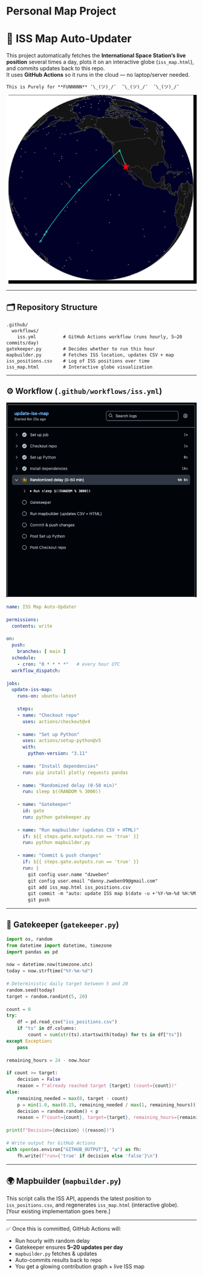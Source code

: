 # Personal Map Project
# 🚀 ISS Map Auto-Updater

This project automatically fetches the **International Space Station’s live position** several times a day, plots it on an interactive globe (`iss_map.html`), and commits updates back to this repo.  
It uses **GitHub Actions** so it runs in the cloud — no laptop/server needed.  

    This is Purely for **FUNNNNN** ¯\_(ツ)_/¯  ¯\_(ツ)_/¯  ¯\_(ツ)_/¯ 


![Planet](images/SpaceStation.png)



---

## 🗂 Repository Structure

```
.github/
  workflows/
    iss.yml          # GitHub Actions workflow (runs hourly, 5–20 commits/day)
gatekeeper.py        # Decides whether to run this hour
mapbuilder.py        # Fetches ISS location, updates CSV + map
iss_positions.csv    # Log of ISS positions over time
iss_map.html         # Interactive globe visualization
```

---

## ⚙️ Workflow (`.github/workflows/iss.yml`)

![YML](images/yml.png)

```yaml
name: ISS Map Auto-Updater

permissions:
  contents: write

on:
  push:
    branches: [ main ]
  schedule:
    - cron: "0 * * * *"   # every hour UTC
  workflow_dispatch:

jobs:
  update-iss-map:
    runs-on: ubuntu-latest

    steps:
    - name: "Checkout repo"
      uses: actions/checkout@v4

    - name: "Set up Python"
      uses: actions/setup-python@v5
      with:
        python-version: "3.11"

    - name: "Install dependencies"
      run: pip install plotly requests pandas

    - name: "Randomized delay (0-50 min)"
      run: sleep $((RANDOM % 3000))

    - name: "Gatekeeper"
      id: gate
      run: python gatekeeper.py

    - name: "Run mapbuilder (updates CSV + HTML)"
      if: ${{ steps.gate.outputs.run == 'true' }}
      run: python mapbuilder.py

    - name: "Commit & push changes"
      if: ${{ steps.gate.outputs.run == 'true' }}
      run: |
        git config user.name "dzweben"
        git config user.email "danny.zweben99@gmail.com"
        git add iss_map.html iss_positions.csv
        git commit -m "auto: update ISS map $(date -u +'%Y-%m-%d %H:%M:%S UTC')" || echo "No changes to commit"
        git push
```

---

## 🧠 Gatekeeper (`gatekeeper.py`)

```python
import os, random
from datetime import datetime, timezone
import pandas as pd

now = datetime.now(timezone.utc)
today = now.strftime("%Y-%m-%d")

# Deterministic daily target between 5 and 20
random.seed(today)
target = random.randint(5, 20)

count = 0
try:
    df = pd.read_csv("iss_positions.csv")
    if "ts" in df.columns:
        count = sum(str(ts).startswith(today) for ts in df["ts"])
except Exception:
    pass

remaining_hours = 24 - now.hour

if count >= target:
    decision = False
    reason = f"already reached target {target} (count={count})"
else:
    remaining_needed = max(0, target - count)
    p = min(1.0, max(0.15, remaining_needed / max(1, remaining_hours)))
    decision = random.random() < p
    reason = f"count={count}, target={target}, remaining_hours={remaining_hours}, p={p:.2f}"

print(f"Decision={decision} ({reason})")

# Write output for GitHub Actions
with open(os.environ["GITHUB_OUTPUT"], "a") as fh:
    fh.write(f"run={'true' if decision else 'false'}\n")
```

---

## 🌍 Mapbuilder (`mapbuilder.py`)

This script calls the ISS API, appends the latest position to `iss_positions.csv`, and regenerates `iss_map.html` (interactive globe).  
[Your existing implementation goes here.]

---

✅ Once this is committed, GitHub Actions will:
- Run hourly with random delay  
- Gatekeeper ensures **5–20 updates per day**  
- `mapbuilder.py` fetches & updates  
- Auto-commits results back to repo  
- You get a glowing contribution graph + live ISS map
